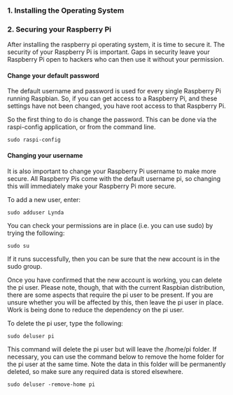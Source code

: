 ### 1. Installing the Operating System
### 2. Securing your Raspberry Pi
After installing the raspberry pi operating system, it is time to secure it. The security of your Raspberry Pi is important. Gaps in security leave your Raspberry Pi open to hackers who can then use it without your permission.

#### Change your default password
The default username and password is used for every single Raspberry Pi running Raspbian. So, if you can get access to a Raspberry Pi, and these settings have not been changed, you have root access to that Raspberry Pi.

So the first thing to do is change the password. This can be done via the raspi-config application, or from the command line.
    
    sudo raspi-config
    
#### Changing your username

It is also important to change your Raspberry Pi username to make more secure. All Raspberry Pis come with the default username pi, so changing this will immediately make your Raspberry Pi more secure.

To add a new user, enter:

    sudo adduser Lynda
   
You can check your permissions are in place (i.e. you can use sudo) by trying the following:

    sudo su

If it runs successfully, then you can be sure that the new account is in the sudo group.

Once you have confirmed that the new account is working, you can delete the pi user. Please note, though, that with the current Raspbian distribution, there are some aspects that require the pi user to be present. If you are unsure whether you will be affected by this, then leave the pi user in place. Work is being done to reduce the dependency on the pi user.

To delete the pi user, type the following:

    sudo deluser pi

This command will delete the pi user but will leave the /home/pi folder. If necessary, you can use the command below to remove the home folder for the pi user at the same time. Note the data in this folder will be permanently deleted, so make sure any required data is stored elsewhere.

    sudo deluser -remove-home pi
